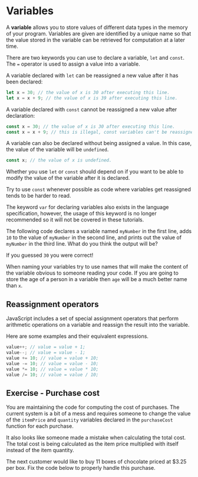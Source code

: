 # Variables

A **variable** allows you to store values of different data types in the 
memory of your program. Variables are given are identified by a unique name 
so that the value stored in the variable can be retrieved for computation at 
a later time.

There are two keywords you can use to declare a variable, `let` and `const`. 
The `=` operator is used to assign a value into a variable.

A variable declared with `let` can be reassigned a new value after 
it has been declared:
```js
let x = 30; // the value of x is 30 after executing this line.
let x = x + 9; // the value of x is 39 after executing this line.
```

A variable declared with `const` cannot be reassigned a new value after 
declaration:
```js
const x = 30; // the value of x is 30 after executing this line.
const x = x + 9; // this is illegal, const variables can't be reassigned.
```

A variable can also be declared without being assigned a value. In this case, 
the value of the variable will be `undefined`.
```js
const x; // the value of x is undefined.
```

Whether you use `let` or `const` should depend on if you want to be able to 
modify the value of the variable after it is declared. 

<div class="tip">

Try to use `const` whenever possible as code where variables get reassigned 
tends to be harder to read.

</div>

<div class="note">

The keyword `var` for declaring variables also exists in the language 
specification, however, the usage of this keyword is no longer recommended so 
it will not be covered in these tutorials.

</div>

The following code declares a variable named `myNumber` in the first line, 
adds `10` to the value of `myNumber` in the second line, and prints out the 
value of `myNumber` in the third line. What do you think the output will be?

<div class="editor" source="my-number.js"></div>

If you guessed `30` you were correct!

<div class="tip">

When naming your variables try to use names that will make the content of the 
variable obvious to someone reading your code. If you are going to store the 
age of a person in a variable then `age` will be a much better name than `x`.
</div>

## Reassignment operators

JavaScript includes a set of special assignment operators that perform 
arithmetic operations on a variable and reassign the result into the variable.

Here are some examples and their equivalent expressions.

```js
value++; // value = value + 1;
value--; // value = value - 1;
value += 10; // value = value + 10;
value -= 10; // value = value - 10;
value *= 10; // value = value * 10;
value /= 10; // value = value / 10;
```

## Exercise - Purchase cost

You are maintaining the code for computing the cost of purchases. 
The current system is a bit of a mess and requires 
someone to change the value of the `itemPrice` and `quantity` variables 
declared in the `purchaseCost` function for each purchase.

It also looks like someone made a mistake when calculating the total cost. 
The total cost is being calculated as the item price multiplied with itself 
instead of the item quantity.

The next customer would like to buy 11 boxes of chocolate priced at $3.25 per 
box. Fix the code below to properly handle this purchase.

<div class="editor" source="cost.js" test="cost-test.js"></div>